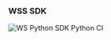 ### WSS SDK
![WS Python SDK Python CI](https://github.com/whitesource-ps/ws_sdk/workflows/WS%20Python%20SDK%20Python%20CI/badge.svg)